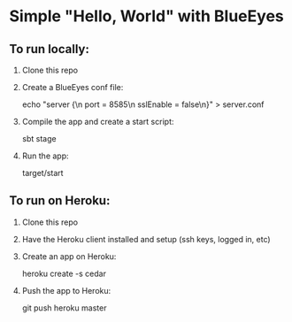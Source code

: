 Simple "Hello, World" with BlueEyes
===================================

To run locally:
---------------

1) Clone this repo
2) Create a BlueEyes conf file:

    echo "server {\n  port = 8585\n  sslEnable = false\n}" > server.conf

3) Compile the app and create a start script:

    sbt stage

4) Run the app:

    target/start


To run on Heroku:
-----------------

1) Clone this repo
2) Have the Heroku client installed and setup (ssh keys, logged in, etc)
3) Create an app on Heroku:

    heroku create -s cedar

4) Push the app to Heroku:

    git push heroku master

